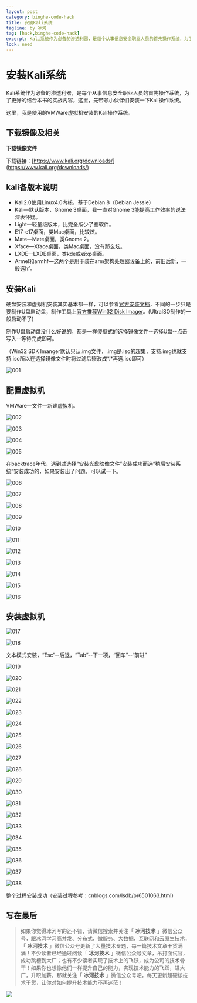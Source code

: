 ```yaml
---
layout: post
category: binghe-code-hack
title: 安装Kali系统
tagline: by 冰河
tag: [hack,binghe-code-hack]
excerpt: Kali系统作为必备的渗透利器，是每个从事信息安全职业人员的首先操作系统，为了更好的结合本书的实战内容，这里，先带领小伙伴们安装一下Kali操作系统。
lock: need
---
```



# 安装Kali系统

Kali系统作为必备的渗透利器，是每个从事信息安全职业人员的首先操作系统，为了更好的结合本书的实战内容，这里，先带领小伙伴们安装一下Kali操作系统。

这里，我是使用的VMWare虚拟机安装的Kali操作系统。

## 下载镜像及相关

**下载镜像文件**

下载链接：[https://www.kali.org/downloads/](https://www.kali.org/downloads/)

## kali各版本说明

* Kali2.0使用Linux4.0内核，基于Debian 8（Debian Jessie）
* Kali—默认版本，Gnome 3桌面，我一直对Gnome 3能提高工作效率的说法深表怀疑。
* Light—轻量级版本，比完全版少了些软件。
* E17-e17桌面，类Mac桌面，比较炫。
* Mate—Mate桌面，类Gnome 2。
* Xface—Xface桌面，类Mac桌面，没有那么炫。
* LXDE—LXDE桌面，类kde或者xp桌面。
* Armel和armhf—这两个是用于装在arm架构处理器设备上的，前旧后新，一般选hf。

## 安装Kali

硬盘安装和虚拟机安装其实基本都一样，可以参看[官方安装文档](https://docs.kali.org/installation/kali-linux-hard-disk-install)，不同的一步只是要制作U盘启动盘，制作工具上[官方推荐](https://docs.kali.org/downloading/kali-linux-live-usb-install)[Win32 Disk Imager](https://ncu.dl.sourceforge.net/project/win32diskimager/Archive/win32diskimager-1.0.0-install.exe)。(UltraISO制作的一般启动不了)

制作U盘启动盘没什么好说的，都是一样傻瓜式的选择镜像文件--选择U盘--点击写入--等待完成即可。

（Win32 SDK Imanger默认只认.img文件，.img是.iso的超集，支持.img也就支持.iso所以在选择镜像文件时将过滤后辍改成*.*再选.iso即可）

![001](https://binghe.gitcode.host/assets/images/hack/2022-04-17-001.png)

## 配置虚拟机

VMWare—文件—新建虚拟机。

![002](https://binghe.gitcode.host/assets/images/hack/2022-04-17-002.png)



![003](https://binghe.gitcode.host/assets/images/hack/2022-04-17-003.png)



![004](https://binghe.gitcode.host/assets/images/hack/2022-04-17-004.png)



![005](https://binghe.gitcode.host/assets/images/hack/2022-04-17-005.png)



在backtrace年代，遇到过选择“安装光盘映像文件”安装成功而选“稍后安装系统”安装成功的，如果安装出了问题，可以试一下。

![006](https://binghe.gitcode.host/assets/images/hack/2022-04-17-006.png)



![007](https://binghe.gitcode.host/assets/images/hack/2022-04-17-007.png)



![008](https://binghe.gitcode.host/assets/images/hack/2022-04-17-008.png)



![009](https://binghe.gitcode.host/assets/images/hack/2022-04-17-009.png)



![010](https://binghe.gitcode.host/assets/images/hack/2022-04-17-010.png)



![011](https://binghe.gitcode.host/assets/images/hack/2022-04-17-011.png)



![012](https://binghe.gitcode.host/assets/images/hack/2022-04-17-012.png)



![013](https://binghe.gitcode.host/assets/images/hack/2022-04-17-013.png)



![014](https://binghe.gitcode.host/assets/images/hack/2022-04-17-014.png)



![015](https://binghe.gitcode.host/assets/images/hack/2022-04-17-015.png)



![016](https://binghe.gitcode.host/assets/images/hack/2022-04-17-016.png)



## 安装虚拟机

![017](https://binghe.gitcode.host/assets/images/hack/2022-04-17-017.png)



![018](https://binghe.gitcode.host/assets/images/hack/2022-04-17-018.png)

文本模式安装，“Esc”--后退，“Tab”--下一项，“回车”--“前进”

![019](https://binghe.gitcode.host/assets/images/hack/2022-04-17-019.png)



![020](https://binghe.gitcode.host/assets/images/hack/2022-04-17-020.png)



![021](https://binghe.gitcode.host/assets/images/hack/2022-04-17-021.png)



![022](https://binghe.gitcode.host/assets/images/hack/2022-04-17-022.png)



![023](https://binghe.gitcode.host/assets/images/hack/2022-04-17-023.png)



![024](https://binghe.gitcode.host/assets/images/hack/2022-04-17-024.png)



![025](https://binghe.gitcode.host/assets/images/hack/2022-04-17-025.png)



![026](https://binghe.gitcode.host/assets/images/hack/2022-04-17-026.png)



![027](https://binghe.gitcode.host/assets/images/hack/2022-04-17-027.png)



![028](https://binghe.gitcode.host/assets/images/hack/2022-04-17-028.png)



![029](https://binghe.gitcode.host/assets/images/hack/2022-04-17-029.png)



![030](https://binghe.gitcode.host/assets/images/hack/2022-04-17-030.png)



![031](https://binghe.gitcode.host/assets/images/hack/2022-04-17-031.png)



![032](https://binghe.gitcode.host/assets/images/hack/2022-04-17-032.png)



![033](https://binghe.gitcode.host/assets/images/hack/2022-04-17-033.png)



![034](https://binghe.gitcode.host/assets/images/hack/2022-04-17-034.png)



![035](https://binghe.gitcode.host/assets/images/hack/2022-04-17-035.png)



![036](https://binghe.gitcode.host/assets/images/hack/2022-04-17-036.png)



![037](https://binghe.gitcode.host/assets/images/hack/2022-04-17-037.png)



![038](https://binghe.gitcode.host/assets/images/hack/2022-04-17-038.png)

整个过程安装成功（安装过程参考：cnblogs.com/lsdb/p/6501063.html）


## 写在最后

> 如果你觉得冰河写的还不错，请微信搜索并关注「 **冰河技术** 」微信公众号，跟冰河学习高并发、分布式、微服务、大数据、互联网和云原生技术，「 **冰河技术** 」微信公众号更新了大量技术专题，每一篇技术文章干货满满！不少读者已经通过阅读「 **冰河技术** 」微信公众号文章，吊打面试官，成功跳槽到大厂；也有不少读者实现了技术上的飞跃，成为公司的技术骨干！如果你也想像他们一样提升自己的能力，实现技术能力的飞跃，进大厂，升职加薪，那就关注「 **冰河技术** 」微信公众号吧，每天更新超硬核技术干货，让你对如何提升技术能力不再迷茫！


![](https://img-blog.csdnimg.cn/20200906013715889.png)